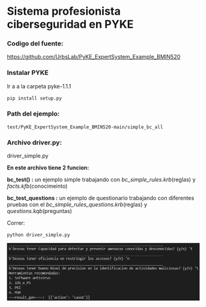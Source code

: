 # Sistema profesionista ciberseguridad en PYKE
 
### **Codigo del fuente:**
https://github.com/UrbsLab/PyKE_ExpertSystem_Example_BMIN520

### **Instalar PYKE**

Ir a a la carpeta pyke-1.1.1
```
pip install setup.py
```

### **Path del ejemplo:**
```
test/PyKE_ExpertSystem_Example_BMIN520-main/simple_bc_all
```

### **Archivo driver.py:**

driver_simple.py

**En este archivo tiene 2 funcion:**

**bc_test() :** un ejemplo simple trabajando con *bc_simple_rules.krb*(reglas) y *facts.kfb*(conocimeinto)

**bc_test_questions :** un ejemplo de questionario trabajando con diferentes pruebas con el *bc_simple_rules_questions.krb*(reglas) y *questions.kqb*(preguntas)

Correr:
```
python driver_simple.py
```

![image](seccion1_caso1.png)

